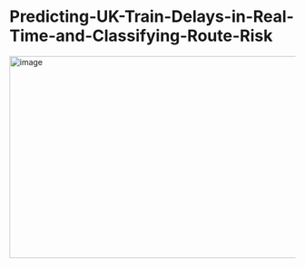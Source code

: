 # Predicting-UK-Train-Delays-in-Real-Time-and-Classifying-Route-Risk



<img width="718" height="357" alt="image" src="https://github.com/user-attachments/assets/0e7655a5-6f34-4425-89c1-7c3a83bc1525" />
